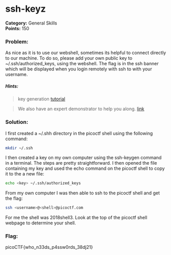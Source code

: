 # ssh-keyz
__Category:__ General Skills  
__Points:__ 150

### Problem:

As nice as it is to use our webshell, sometimes its helpful to connect directly to our machine. To do so, please add your own public key to ~/.ssh/authorized_keys, using the webshell. The flag is in the ssh banner which will be displayed when you login remotely with ssh to with your username.

##### Hints:
> key generation [tutorial](https://confluence.atlassian.com/bitbucketserver/creating-ssh-keys-776639788.html)

> We also have an expert demonstrator to help you along. [link](https://www.youtube.com/watch?v=3CN65ccfllU&list=PLJ_vkrXdcgH-lYlRV8O-kef2zWvoy79yP&index=4)

### Solution:

I first created a ~/.shh directory in the picoctf shell using the following command:

```Bash
mkdir ~/.ssh
```

I then created a key on my own computer using the ssh-keygen command in a terminal. The steps are pretty straightforward. I then opened the file containing my key and used the echo command on the picoctf shell to copy it to the a new file:

```Bash
echo <key> ~/.ssh/authorized_keys
```

From my own computer I was then able to ssh to the picoctf shell and get the flag:

```Bash
ssh <username>@<shell>@picoctf.com
```

For me the shell was 2018shell3. Look at the top of the picoctf shell webpage to determine your shell.

### Flag:

picoCTF{who_n33ds_p4ssw0rds_38dj21}

